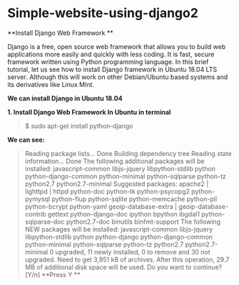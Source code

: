# Simple-website-using-django2
 
**Install Django Web Framework **


 Django is a free, open source web framework that allows you to build web applications more easily and quickly with less coding. It is fast, secure framework written using Python programming language. In this brief tutorial, let us see how to install Django framework in Ubuntu 18.04 LTS server. Although this will work on other Debian/Ubuntu based systems and its derivatives like Linux Mint.
 
 
 **We can install Django in Ubuntu 18.04**
 
 **1. Install Django Web Framework In Ubuntu in terminal**
   >$ sudo apt-get install python-django
   
   
   
   
   
   
   
   
   
   **We can see:**
   >Reading package lists... Done
   >Building dependency tree 
   >Reading state information... Done
   >The following additional packages will be installed:
   >javascript-common libjs-jquery libpython-stdlib python
   >python-django-common python-minimal python-sqlparse python-tz
   >python2.7 python2.7-minimal
   >Suggested packages:
   >apache2 | lighttpd | httpd python-doc python-tk python-psycopg2
   >python-pymysql python-flup python-sqlite python-memcache python-pil
   >python-bcrypt python-yaml geoip-database-extra
   >| geoip-database-contrib gettext python-django-doc ipython bpython
   >ibgdal1 python-sqlparse-doc python2.7-doc binutils binfmt-support
   >The following NEW packages will be installed:
   >javascript-common libjs-jquery libpython-stdlib python python-django
   >python-django-common python-minimal python-sqlparse python-tz
   >python2.7 python2.7-minimal
   >0 upgraded, 11 newly installed, 0 to remove and 30 not upgraded.
   >Need to get 3,951 kB of archives.
   >After this operation, 29.7 MB of additional disk space will be used.
   >Do you want to continue? [Y/n]
   >**Press Y **
   
  
